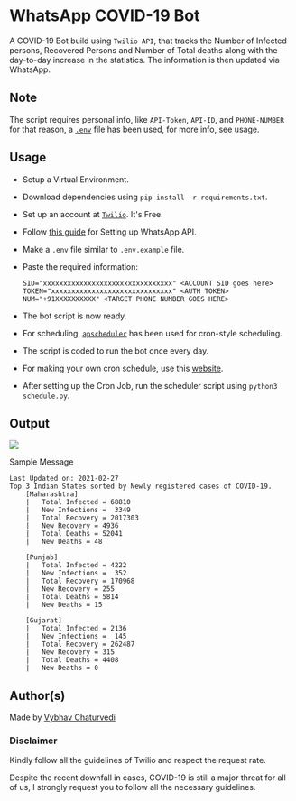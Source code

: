 # WhatsApp COVID-19 Bot

A COVID-19 Bot build using `Twilio API`, that tracks the Number of Infected persons, Recovered Persons and Number of
Total deaths along with the day-to-day increase in the statistics. The information is then updated via WhatsApp.

## Note

The script requires personal info, like `API-Token`, `API-ID`, and `PHONE-NUMBER`
for that reason, a [`.env`](.env.example) file has been used, for more info, see usage.

## Usage

- Setup a Virtual Environment.
- Download dependencies using `pip install -r requirements.txt`.
- Set up an account at [`Twilio`](https://www.twilio.com/). It's Free.
- Follow 
  [this guide](https://medium.com/hackernoon/how-to-send-whatsapp-message-using-python-and-twilio-api-fc63f62154ca)
  for Setting up WhatsApp API.  
- Make a `.env` file similar to `.env.example` file.
- Paste the required information:

    ```text
    SID="xxxxxxxxxxxxxxxxxxxxxxxxxxxxxxxx" <ACCOUNT SID goes here>
    TOKEN="xxxxxxxxxxxxxxxxxxxxxxxxxxxxxx" <AUTH TOKEN>
    NUM="+91XXXXXXXXXX" <TARGET PHONE NUMBER GOES HERE>
    ```

- The bot script is now ready.
- For scheduling, [`apscheduler`](https://apscheduler.readthedocs.io/en/stable/)
  has been used for cron-style scheduling.
- The script is coded to run the bot once every day.  
- For making your own cron schedule, use this [website](https://crontab.guru/).
- After setting up the Cron Job, run the scheduler script using `python3 schedule.py`.

## Output

![](https://i.postimg.cc/GpmVJrJt/Whats-App-Image-2021-02-27-at-20-18-13.jpg)

Sample Message

```text
Last Updated on: 2021-02-27
Top 3 Indian States sorted by Newly registered cases of COVID-19.
    [Maharashtra]
    |   Total Infected = 68810
    |   New Infections =  3349
    |   Total Recovery = 2017303
    |   New Recovery = 4936
    |   Total Deaths = 52041
    |   New Deaths = 48
    
    [Punjab]
    |   Total Infected = 4222
    |   New Infections =  352
    |   Total Recovery = 170968
    |   New Recovery = 255
    |   Total Deaths = 5814
    |   New Deaths = 15
    
    [Gujarat]
    |   Total Infected = 2136
    |   New Infections =  145
    |   Total Recovery = 262487
    |   New Recovery = 315
    |   Total Deaths = 4408
    |   New Deaths = 0
```

## Author(s)  

Made by [Vybhav Chaturvedi](https://www.linkedin.com/in/vybhav-chaturvedi-0ba82614a/)

### Disclaimer

Kindly follow all the guidelines of Twilio and respect the request rate.

Despite the recent downfall in cases, COVID-19 is still a major threat for all of us, I strongly request you to follow
all the necessary guidelines.
